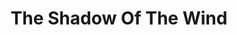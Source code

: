 ---
title: The Shadow Of The Wind
categories: [novel,fiction literature]
tags: [Barcelona,Spain,classic,novel,book club,story]
---